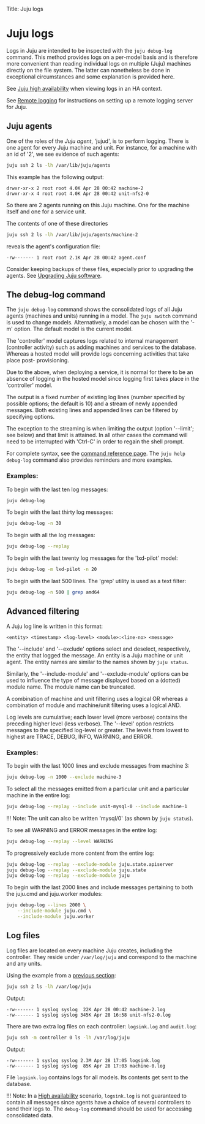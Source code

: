 Title: Juju logs  


# Juju logs

Logs in Juju are intended to be inspected with the `juju debug-log` command. This
method provides logs on a per-model basis and is therefore more convenient than
reading individual logs on multiple (Juju) machines directly on the file system.
The latter can nonetheless be done in exceptional circumstances and some explanation
is provided here.

See [Juju high availability](./controllers-ha.html#ha-and-logging) when viewing logs
in an HA context.

See [Remote logging][troubleshooting-logs-remote] for instructions on setting
up a remote logging server for Juju.


## Juju agents

One of the roles of the *Juju agent*, 'jujud', is to perform logging. There is
one agent for every Juju machine and unit. For instance, for a machine with an
id of '2', we see evidence of such agents:

```bash
juju ssh 2 ls -lh /var/lib/juju/agents
```

This example has the following output:

```no-highlight
drwxr-xr-x 2 root root 4.0K Apr 28 00:42 machine-2
drwxr-xr-x 4 root root 4.0K Apr 28 00:42 unit-nfs2-0
```

So there are 2 agents running on this Juju machine. One for the machine itself
and one for a service unit.

The contents of one of these directories

```bash
juju ssh 2 ls -lh /var/lib/juju/agents/machine-2
```

reveals the agent's configuration file:

```no-highlight
-rw------- 1 root root 2.1K Apr 28 00:42 agent.conf
```

Consider keeping backups of these files, especially prior to upgrading the
agents. See
[Upgrading Juju software](./models-upgrade.html#upgrading-the-model-software).


## The debug-log command

The `juju debug-log` command shows the consolidated logs of all Juju agents
(machines and units) running in a model. The `juju switch` command is used
to change models. Alternatively, a model can be chosen with the '-m' option.
The default model is the current model.

The 'controller' model captures logs related to internal management (controller
activity) such as adding machines and services to the database. Whereas a
hosted model will provide logs concerning activities that take place post-
provisioning.

Due to the above, when deploying a service, it is normal for there to be an
absence of logging in the hosted model since logging first takes place in the
'controller' model.

The output is a fixed number of existing log lines (number specified by
possible options; the default is 10) and a stream of newly appended messages.
Both existing lines and appended lines can be filtered by specifying options.

The exception to the streaming is when limiting the output (option '--limit';
see below) and that limit is attained. In all other cases the command will need
to be interrupted with 'Ctrl-C' in order to regain the shell prompt.

For complete syntax, see the [command reference page](./commands.html). The
`juju help debug-log` command also provides reminders and more examples.

### Examples:

To begin with the last ten log messages:

```bash
juju debug-log
```

To begin with the last thirty log messages:

```bash
juju debug-log -n 30
```

To begin with all the log messages:

```bash
juju debug-log --replay
```

To begin with the last twenty log messages for the 'lxd-pilot' model:

```bash
juju debug-log -m lxd-pilot -n 20
```

To begin with the last 500 lines. The 'grep' utility is used as a text filter:

```bash
juju debug-log -n 500 | grep amd64
```


## Advanced filtering

A Juju log line is written in this format:

`<entity> <timestamp> <log-level> <module>:<line-no> <message>`

The '--include' and '--exclude' options select and deselect, respectively, the
entity that logged the message. An entity is a Juju machine or unit agent. The
entity names are similar to the names shown by `juju status`.

Similarly, the '--include-module' and '--exclude-module' options can be used to
influence the type of message displayed based on a (dotted) module name. The
module name can be truncated.

A combination of machine and unit filtering uses a logical OR whereas a
combination of module and machine/unit filtering uses a logical AND.

Log levels are cumulative; each lower level (more verbose) contains the
preceding higher level (less verbose). The '--level' option restricts messages
to the specified log-level or greater. The levels from lowest to highest are
TRACE, DEBUG, INFO, WARNING, and ERROR.

### Examples:

To begin with the last 1000 lines and exclude messages from machine 3:

```bash
juju debug-log -n 1000 --exclude machine-3
```

To select all the messages emitted from a particular unit and a particular
machine in the entire log:

```bash
juju debug-log --replay --include unit-mysql-0 --include machine-1
```

!!! Note: 
    The unit can also be written 'mysql/0' (as shown by `juju status`).

To see all WARNING and ERROR messages in the entire log:

```bash
juju debug-log --replay --level WARNING
```

To progressively exclude more content from the entire log:

```bash
juju debug-log --replay --exclude-module juju.state.apiserver
juju debug-log --replay --exclude-module juju.state
juju debug-log --replay --exclude-module juju
```

To begin with the last 2000 lines and include messages pertaining to both the
juju.cmd and juju.worker modules:

```bash
juju debug-log --lines 2000 \
	--include-module juju.cmd \
	--include-module juju.worker
```


## Log files

Log files are located on every machine Juju creates, including the controller.
They reside under `/var/log/juju` and correspond to the machine and any units. 

Using the example from a [previous section](#juju-agents):

```bash
juju ssh 2 ls -lh /var/log/juju
```

Output:

```no-highlight
-rw------- 1 syslog syslog  22K Apr 28 00:42 machine-2.log
-rw------- 1 syslog syslog 345K Apr 28 16:58 unit-nfs2-0.log
```

There are two extra log files on each controller: `logsink.log` and
`audit.log`:

```bash
juju ssh -m controller 0 ls -lh /var/log/juju
```

Output:

```no-highlight
-rw------- 1 syslog syslog 2.3M Apr 28 17:05 logsink.log
-rw------- 1 syslog syslog  85K Apr 28 17:03 machine-0.log
```

File `logsink.log` contains logs for all models. Its contents get sent to the
database.

!!! Note: 
    In a [High availability][controllers-ha] scenario, `logsink.log` is not
    guaranteed to contain all messages since agents have a choice of several
    controllers to send their logs to. The `debug-log` command should be used
    for accessing consolidated data.


<!-- LINKS -->

[troubleshooting-logs-remote]: ./troubleshooting-logs-remote.html
[controllers-ha]: ./controllers-ha.html 
